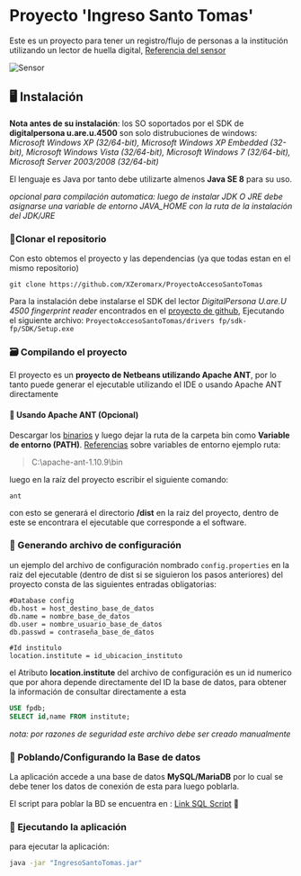 # Proyecto 'Ingreso Santo Tomas'
Este es un proyecto para tener un registro/flujo de personas a la institución utilizando un lector de huella digital, [Referencia del sensor](https://neurotechnology.com/fingerprint-scanner-digitalpersona-u-are-u-4500.html)

![Sensor](https://images-eu.ssl-images-amazon.com/images/I/41qsrN3tR0L._SX300_QL70_.jpg)

## 🖥 Instalación
**Nota antes de su instalación**:
los SO soportados por el SDK de **digitalpersona u.are.u.4500** son solo distrubuciones de windows:
*Microsoft Windows XP (32/64-bit), Microsoft Windows XP Embedded (32-bit), Microsoft Windows Vista (32/64-bit), Microsoft Windows 7 (32/64-bit), Microsoft Server 2003/2008 (32/64-bit)*

El lenguaje es Java por tanto debe utilizarte almenos **Java SE 8** para su uso.

*opcional para compilación automatica: luego de instalar JDK O JRE debe asignarse una variable de entorno JAVA_HOME con la ruta de la instalación del JDK/JRE*

### 📁Clonar el repositorio
Con esto obtemos el proyecto y las dependencias (ya que todas estan en el mismo repositorio)

`git clone https://github.com/XZeromarx/ProyectoAccesoSantoTomas`

Para la instalación debe instalarse el SDK del lector *DigitalPersona U.are.U 4500 fingerprint reader* encontrados en el [proyecto de github](https://github.com/XZeromarx/ProyectoAccesoSantoTomas/tree/master/drivers%20fp/sdk-fp), Ejecutando el siguiente archivo: `ProyectoAccesoSantoTomas/drivers fp/sdk-fp/SDK/Setup.exe`

### 🗃 Compilando el proyecto
El proyecto es un **proyecto de Netbeans utilizando Apache ANT**, por lo tanto puede generar el ejecutable utilizando el IDE o usando Apache ANT directamente

#### 🐜 Usando Apache ANT (Opcional)
Descargar los [binarios](https://ant.apache.org/bindownload.cgi) y luego dejar la ruta de la carpeta bin como **Variable de entorno (PATH)**. [Referencias](https://medium.com/@01luisrene/como-agregar-variables-de-entorno-s-o-windows-10-e7f38851f11f) sobre variables de entorno 
ejemplo ruta:

> C:\apache-ant-1.10.9\bin

luego en la raíz del proyecto escribir el siguiente comando:

```SH
ant 
```
con esto se generará el directorio **/dist** en la raiz del proyecto, dentro de este se encontrara el ejecutable que corresponde a el software.

### 📄 Generando archivo de configuración
un ejemplo del archivo de configuración nombrado `config.properties` en la raiz del ejecutable (dentro de dist si se siguieron los pasos anteriores) del proyecto consta de las siguientes entradas obligatorias:

```
#Database config
db.host = host_destino_base_de_datos
db.name = nombre_base_de_datos
db.user = nombre_usuario_base_de_datos
db.passwd = contraseña_base_de_datos

#Id institulo
location.institute = id_ubicacion_instituto
```

el Atributo **location.institute** del archivo de configuración es un id numerico que por ahora depende directamente del ID la base de datos, para obtener la información de consultar directamente a esta

```sql
USE fpdb;
SELECT id,name FROM institute;
```
*nota: por razones de seguridad este archivo debe ser creado manualmente*


### 🧢 Poblando/Configurando la Base de datos 
La aplicación accede a una base de datos **MySQL/MariaDB** por lo cual se debe tener los datos de conexión de esta para luego poblarla.

El script para poblar la BD se encuentra en :  [Link SQL Script](https://github.com/XZeromarx/ProyectoAccesoSantoTomas/blob/master/src/model/database.sql) 📃

### 🚀 Ejecutando la aplicación
para ejecutar la aplicación:
```sh
java -jar "IngresoSantoTomas.jar"
```

